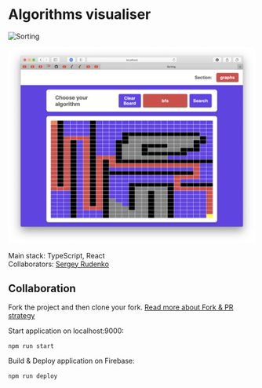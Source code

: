 # Algorithms visualiser

![Sorting](https://github.com/rudensergey/sorting/blob/main/media/Screenshot%202022-01-24%20at%2000.55.17.png?raw=true)<br/>

![Grahs](https://github.com/rudensergey/algo-visualiser/blob/main/media/Screenshot%202022-02-02%20at%2016.44.28.png?raw=true)<br/>

Main stack: TypeScript, React <br/>
Collaborators: [Sergey Rudenko](https://github.com/rudensergey)

## Collaboration

Fork the project and then clone your fork. [Read more about Fork & PR strategy](https://help.github.com/en/github/collaborating-with-issues-and-pull-requests/working-with-forks)


Start application on localhost:9000:
```
npm run start
```

Build & Deploy application on Firebase:
```
npm run deploy
```
